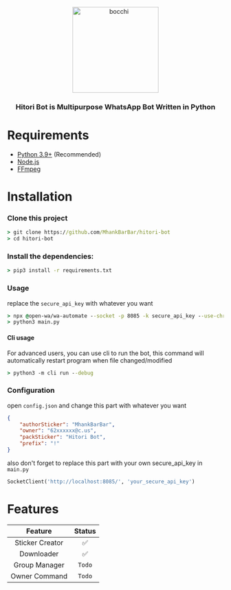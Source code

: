 <p align="center">
  <img src="https://mhankbarbar.codes/assets/images/bocchi.png" height="200px" alt="bocchi"/>
  <h3 align="center">Hitori Bot is Multipurpose WhatsApp Bot Written in Python</h3>
</p>

# Requirements
- [Python 3.9+](https://www.python.org/downloads/) (Recommended)
- [Node.js](https://nodejs.org/en/download/)
- [FFmpeg](https://ffmpeg.org/download.html)

# Installation

### Clone this project
```cmd
> git clone https://github.com/MhankBarBar/hitori-bot
> cd hitori-bot
```
### Install the dependencies:
```cmd
> pip3 install -r requirements.txt
```
### Usage
replace the `secure_api_key` with whatever you want
```cmd
> npx @open-wa/wa-automate --socket -p 8085 -k secure_api_key --use-chrome
> python3 main.py
```
#### Cli usage
For advanced users, you can use cli to run the bot, this command will automatically restart program when file changed/modified
```cmd
> python3 -m cli run --debug
```
### Configuration
open `config.json` and change this part with whatever you want
```json
{
    "authorSticker": "MhankBarBar",
    "owner": "62xxxxxx@c.us",
    "packSticker": "Hitori Bot",
    "prefix": "!"
}
```
also don't forget to replace this part with your own secure_api_key in `main.py`
```python
SocketClient('http://localhost:8085/', 'your_secure_api_key')
```

# Features
|     Feature     | Status |
|:---------------:|:-----:|
| Sticker Creator |   ✅   |
|   Downloader    |   ✅   |
|  Group Manager  | `Todo` |
|  Owner Command  | `Todo` |
